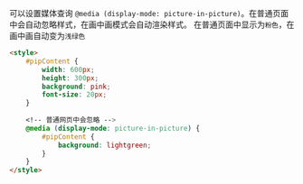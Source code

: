 可以设置媒体查询 `@media (display-mode: picture-in-picture)`。在普通页面中会自动忽略样式，在画中画模式会自动渲染样式。
在普通页面中显示为`粉色`，在画中画自动变为`浅绿色`

```html
<style>
    #pipContent {
        width: 600px;
        height: 300px;
        background: pink;
        font-size: 20px;
    }
    
    <!-- 普通网页中会忽略 -->
    @media (display-mode: picture-in-picture) {
        #pipContent {
            background: lightgreen;
        }
    }
</style>
```

